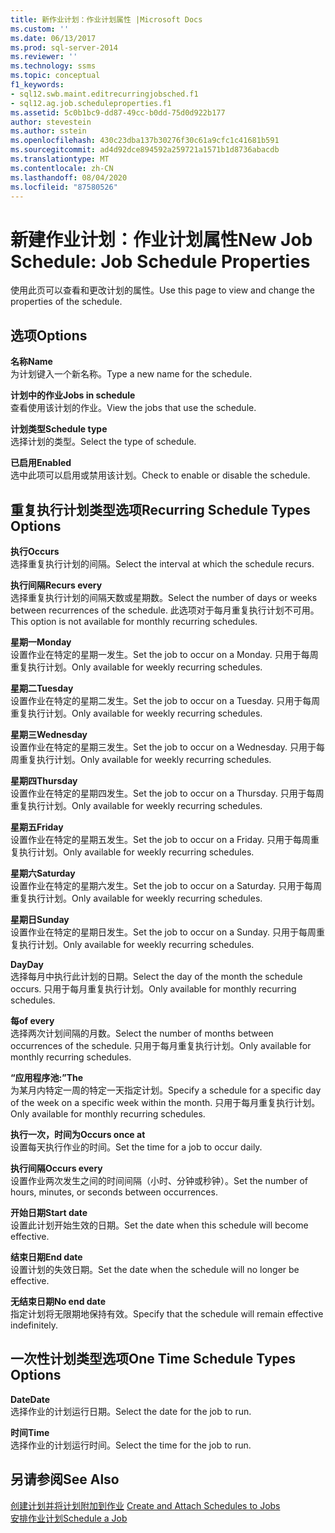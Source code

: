 ```yaml
---
title: 新作业计划：作业计划属性 |Microsoft Docs
ms.custom: ''
ms.date: 06/13/2017
ms.prod: sql-server-2014
ms.reviewer: ''
ms.technology: ssms
ms.topic: conceptual
f1_keywords:
- sql12.swb.maint.editrecurringjobsched.f1
- sql12.ag.job.scheduleproperties.f1
ms.assetid: 5c0b1bc9-dd87-49cc-b0dd-75d0d922b177
author: stevestein
ms.author: sstein
ms.openlocfilehash: 430c23dba137b30276f30c61a9cfc1c41681b591
ms.sourcegitcommit: ad4d92dce894592a259721a1571b1d8736abacdb
ms.translationtype: MT
ms.contentlocale: zh-CN
ms.lasthandoff: 08/04/2020
ms.locfileid: "87580526"
---
```

# <a name="new-job-schedule-job-schedule-properties"></a><span data-ttu-id="b21f6-102">新建作业计划：作业计划属性</span><span class="sxs-lookup"><span data-stu-id="b21f6-102">New Job Schedule: Job Schedule Properties</span></span>
  <span data-ttu-id="b21f6-103">使用此页可以查看和更改计划的属性。</span><span class="sxs-lookup"><span data-stu-id="b21f6-103">Use this page to view and change the properties of the schedule.</span></span>  
  
## <a name="options"></a><span data-ttu-id="b21f6-104">选项</span><span class="sxs-lookup"><span data-stu-id="b21f6-104">Options</span></span>  
 <span data-ttu-id="b21f6-105">**名称**</span><span class="sxs-lookup"><span data-stu-id="b21f6-105">**Name**</span></span>  
 <span data-ttu-id="b21f6-106">为计划键入一个新名称。</span><span class="sxs-lookup"><span data-stu-id="b21f6-106">Type a new name for the schedule.</span></span>  
  
 <span data-ttu-id="b21f6-107">**计划中的作业**</span><span class="sxs-lookup"><span data-stu-id="b21f6-107">**Jobs in schedule**</span></span>  
 <span data-ttu-id="b21f6-108">查看使用该计划的作业。</span><span class="sxs-lookup"><span data-stu-id="b21f6-108">View the jobs that use the schedule.</span></span>  
  
 <span data-ttu-id="b21f6-109">**计划类型**</span><span class="sxs-lookup"><span data-stu-id="b21f6-109">**Schedule type**</span></span>  
 <span data-ttu-id="b21f6-110">选择计划的类型。</span><span class="sxs-lookup"><span data-stu-id="b21f6-110">Select the type of schedule.</span></span>  
  
 <span data-ttu-id="b21f6-111">**已启用**</span><span class="sxs-lookup"><span data-stu-id="b21f6-111">**Enabled**</span></span>  
 <span data-ttu-id="b21f6-112">选中此项可以启用或禁用该计划。</span><span class="sxs-lookup"><span data-stu-id="b21f6-112">Check to enable or disable the schedule.</span></span>  
  
## <a name="recurring-schedule-types-options"></a><span data-ttu-id="b21f6-113">重复执行计划类型选项</span><span class="sxs-lookup"><span data-stu-id="b21f6-113">Recurring Schedule Types Options</span></span>  
 <span data-ttu-id="b21f6-114">**执行**</span><span class="sxs-lookup"><span data-stu-id="b21f6-114">**Occurs**</span></span>  
 <span data-ttu-id="b21f6-115">选择重复执行计划的间隔。</span><span class="sxs-lookup"><span data-stu-id="b21f6-115">Select the interval at which the schedule recurs.</span></span>  
  
 <span data-ttu-id="b21f6-116">**执行间隔**</span><span class="sxs-lookup"><span data-stu-id="b21f6-116">**Recurs every**</span></span>  
 <span data-ttu-id="b21f6-117">选择重复执行计划的间隔天数或星期数。</span><span class="sxs-lookup"><span data-stu-id="b21f6-117">Select the number of days or weeks between recurrences of the schedule.</span></span> <span data-ttu-id="b21f6-118">此选项对于每月重复执行计划不可用。</span><span class="sxs-lookup"><span data-stu-id="b21f6-118">This option is not available for monthly recurring schedules.</span></span>  
  
 <span data-ttu-id="b21f6-119">**星期一**</span><span class="sxs-lookup"><span data-stu-id="b21f6-119">**Monday**</span></span>  
 <span data-ttu-id="b21f6-120">设置作业在特定的星期一发生。</span><span class="sxs-lookup"><span data-stu-id="b21f6-120">Set the job to occur on a Monday.</span></span> <span data-ttu-id="b21f6-121">只用于每周重复执行计划。</span><span class="sxs-lookup"><span data-stu-id="b21f6-121">Only available for weekly recurring schedules.</span></span>  
  
 <span data-ttu-id="b21f6-122">**星期二**</span><span class="sxs-lookup"><span data-stu-id="b21f6-122">**Tuesday**</span></span>  
 <span data-ttu-id="b21f6-123">设置作业在特定的星期二发生。</span><span class="sxs-lookup"><span data-stu-id="b21f6-123">Set the job to occur on a Tuesday.</span></span> <span data-ttu-id="b21f6-124">只用于每周重复执行计划。</span><span class="sxs-lookup"><span data-stu-id="b21f6-124">Only available for weekly recurring schedules.</span></span>  
  
 <span data-ttu-id="b21f6-125">**星期三**</span><span class="sxs-lookup"><span data-stu-id="b21f6-125">**Wednesday**</span></span>  
 <span data-ttu-id="b21f6-126">设置作业在特定的星期三发生。</span><span class="sxs-lookup"><span data-stu-id="b21f6-126">Set the job to occur on a Wednesday.</span></span> <span data-ttu-id="b21f6-127">只用于每周重复执行计划。</span><span class="sxs-lookup"><span data-stu-id="b21f6-127">Only available for weekly recurring schedules.</span></span>  
  
 <span data-ttu-id="b21f6-128">**星期四**</span><span class="sxs-lookup"><span data-stu-id="b21f6-128">**Thursday**</span></span>  
 <span data-ttu-id="b21f6-129">设置作业在特定的星期四发生。</span><span class="sxs-lookup"><span data-stu-id="b21f6-129">Set the job to occur on a Thursday.</span></span> <span data-ttu-id="b21f6-130">只用于每周重复执行计划。</span><span class="sxs-lookup"><span data-stu-id="b21f6-130">Only available for weekly recurring schedules.</span></span>  
  
 <span data-ttu-id="b21f6-131">**星期五**</span><span class="sxs-lookup"><span data-stu-id="b21f6-131">**Friday**</span></span>  
 <span data-ttu-id="b21f6-132">设置作业在特定的星期五发生。</span><span class="sxs-lookup"><span data-stu-id="b21f6-132">Set the job to occur on a Friday.</span></span> <span data-ttu-id="b21f6-133">只用于每周重复执行计划。</span><span class="sxs-lookup"><span data-stu-id="b21f6-133">Only available for weekly recurring schedules.</span></span>  
  
 <span data-ttu-id="b21f6-134">**星期六**</span><span class="sxs-lookup"><span data-stu-id="b21f6-134">**Saturday**</span></span>  
 <span data-ttu-id="b21f6-135">设置作业在特定的星期六发生。</span><span class="sxs-lookup"><span data-stu-id="b21f6-135">Set the job to occur on a Saturday.</span></span> <span data-ttu-id="b21f6-136">只用于每周重复执行计划。</span><span class="sxs-lookup"><span data-stu-id="b21f6-136">Only available for weekly recurring schedules.</span></span>  
  
 <span data-ttu-id="b21f6-137">**星期日**</span><span class="sxs-lookup"><span data-stu-id="b21f6-137">**Sunday**</span></span>  
 <span data-ttu-id="b21f6-138">设置作业在特定的星期日发生。</span><span class="sxs-lookup"><span data-stu-id="b21f6-138">Set the job to occur on a Sunday.</span></span> <span data-ttu-id="b21f6-139">只用于每周重复执行计划。</span><span class="sxs-lookup"><span data-stu-id="b21f6-139">Only available for weekly recurring schedules.</span></span>  
  
 <span data-ttu-id="b21f6-140">**Day**</span><span class="sxs-lookup"><span data-stu-id="b21f6-140">**Day**</span></span>  
 <span data-ttu-id="b21f6-141">选择每月中执行此计划的日期。</span><span class="sxs-lookup"><span data-stu-id="b21f6-141">Select the day of the month the schedule occurs.</span></span> <span data-ttu-id="b21f6-142">只用于每月重复执行计划。</span><span class="sxs-lookup"><span data-stu-id="b21f6-142">Only available for monthly recurring schedules.</span></span>  
  
 <span data-ttu-id="b21f6-143">**每**</span><span class="sxs-lookup"><span data-stu-id="b21f6-143">**of every**</span></span>  
 <span data-ttu-id="b21f6-144">选择两次计划间隔的月数。</span><span class="sxs-lookup"><span data-stu-id="b21f6-144">Select the number of months between occurrences of the schedule.</span></span> <span data-ttu-id="b21f6-145">只用于每月重复执行计划。</span><span class="sxs-lookup"><span data-stu-id="b21f6-145">Only available for monthly recurring schedules.</span></span>  
  
 <span data-ttu-id="b21f6-146">**“应用程序池:”**</span><span class="sxs-lookup"><span data-stu-id="b21f6-146">**The**</span></span>  
 <span data-ttu-id="b21f6-147">为某月内特定一周的特定一天指定计划。</span><span class="sxs-lookup"><span data-stu-id="b21f6-147">Specify a schedule for a specific day of the week on a specific week within the month.</span></span> <span data-ttu-id="b21f6-148">只用于每月重复执行计划。</span><span class="sxs-lookup"><span data-stu-id="b21f6-148">Only available for monthly recurring schedules.</span></span>  
  
 <span data-ttu-id="b21f6-149">**执行一次，时间为**</span><span class="sxs-lookup"><span data-stu-id="b21f6-149">**Occurs once at**</span></span>  
 <span data-ttu-id="b21f6-150">设置每天执行作业的时间。</span><span class="sxs-lookup"><span data-stu-id="b21f6-150">Set the time for a job to occur daily.</span></span>  
  
 <span data-ttu-id="b21f6-151">**执行间隔**</span><span class="sxs-lookup"><span data-stu-id="b21f6-151">**Occurs every**</span></span>  
 <span data-ttu-id="b21f6-152">设置作业两次发生之间的时间间隔（小时、分钟或秒钟）。</span><span class="sxs-lookup"><span data-stu-id="b21f6-152">Set the number of hours, minutes, or seconds between occurrences.</span></span>  
  
 <span data-ttu-id="b21f6-153">**开始日期**</span><span class="sxs-lookup"><span data-stu-id="b21f6-153">**Start date**</span></span>  
 <span data-ttu-id="b21f6-154">设置此计划开始生效的日期。</span><span class="sxs-lookup"><span data-stu-id="b21f6-154">Set the date when this schedule will become effective.</span></span>  
  
 <span data-ttu-id="b21f6-155">**结束日期**</span><span class="sxs-lookup"><span data-stu-id="b21f6-155">**End date**</span></span>  
 <span data-ttu-id="b21f6-156">设置计划的失效日期。</span><span class="sxs-lookup"><span data-stu-id="b21f6-156">Set the date when the schedule will no longer be effective.</span></span>  
  
 <span data-ttu-id="b21f6-157">**无结束日期**</span><span class="sxs-lookup"><span data-stu-id="b21f6-157">**No end date**</span></span>  
 <span data-ttu-id="b21f6-158">指定计划将无限期地保持有效。</span><span class="sxs-lookup"><span data-stu-id="b21f6-158">Specify that the schedule will remain effective indefinitely.</span></span>  
  
## <a name="one-time-schedule-types-options"></a><span data-ttu-id="b21f6-159">一次性计划类型选项</span><span class="sxs-lookup"><span data-stu-id="b21f6-159">One Time Schedule Types Options</span></span>  
 <span data-ttu-id="b21f6-160">**Date**</span><span class="sxs-lookup"><span data-stu-id="b21f6-160">**Date**</span></span>  
 <span data-ttu-id="b21f6-161">选择作业的计划运行日期。</span><span class="sxs-lookup"><span data-stu-id="b21f6-161">Select the date for the job to run.</span></span>  
  
 <span data-ttu-id="b21f6-162">**时间**</span><span class="sxs-lookup"><span data-stu-id="b21f6-162">**Time**</span></span>  
 <span data-ttu-id="b21f6-163">选择作业的计划运行时间。</span><span class="sxs-lookup"><span data-stu-id="b21f6-163">Select the time for the job to run.</span></span>  
  
## <a name="see-also"></a><span data-ttu-id="b21f6-164">另请参阅</span><span class="sxs-lookup"><span data-stu-id="b21f6-164">See Also</span></span>  
 <span data-ttu-id="b21f6-165">[创建计划并将计划附加到作业](create-and-attach-schedules-to-jobs.md) </span><span class="sxs-lookup"><span data-stu-id="b21f6-165">[Create and Attach Schedules to Jobs](create-and-attach-schedules-to-jobs.md) </span></span>  
 [<span data-ttu-id="b21f6-166">安排作业计划</span><span class="sxs-lookup"><span data-stu-id="b21f6-166">Schedule a Job</span></span>](schedule-a-job.md)  
  
  
